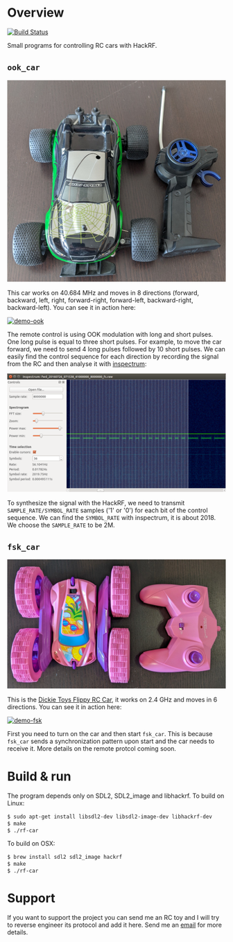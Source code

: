 # Overview
[![Build Status](https://github.com/rgerganov/rf-car/workflows/CI/badge.svg)](https://github.com/rgerganov/rf-car/actions)

Small programs for controlling RC cars with HackRF.

## `ook_car`
![ook-car](/ook-car.jpg)

This car works on 40.684 MHz and moves in 8 directions (forward, backward, left, right, forward-right,
forward-left, backward-right, backward-left). You can see it in action here:

[![demo-ook](https://img.youtube.com/vi/itS2pWkgNrM/0.jpg)](https://www.youtube.com/watch?v=itS2pWkgNrM)

The remote control is using OOK modulation with long and short pulses. One long
pulse is equal to three short pulses. For example, to move the car forward, we
need to send 4 long pulses followed by 10 short pulses. We can easily find the
control sequence for each direction by recording the signal from the RC and
then analyse it with [inspectrum](https://github.com/miek/inspectrum):

![ook-signal](/inspectrum-ook.png)

To synthesize the signal with the HackRF, we need to transmit
`SAMPLE_RATE/SYMBOL_RATE` samples ('1' or '0') for each bit of the control
sequence. We can find the `SYMBOL_RATE` with inspectrum, it is about 2018.
We choose the `SAMPLE_RATE` to be 2M.

## `fsk_car`
![fsk-car](/fsk-car.jpg)

This is the [Dickie Toys Flippy RC Car](https://www.amazon.de/-/en/Dickie-Flippy-Control-Rotation-Function/dp/B084PY44PN), it works on 2.4 GHz and moves in 6 directions. You can see it in action here:

[![demo-fsk](https://img.youtube.com/vi/mqSv-Nycy_4/0.jpg)](https://www.youtube.com/watch?v=mqSv-Nycy_4)

First you need to turn on the car and then start `fsk_car`. This is because `fsk_car` sends a synchronization pattern upon start and the car needs to receive it. More details on the remote protcol coming soon.

# Build & run

The program depends only on SDL2, SDL2_image and libhackrf. To build on Linux:

    $ sudo apt-get install libsdl2-dev libsdl2-image-dev libhackrf-dev
    $ make
    $ ./rf-car

To build on OSX:

    $ brew install sdl2 sdl2_image hackrf
    $ make
    $ ./rf-car

# Support

If you want to support the project you can send me an RC toy and I will try to reverse engineer its protocol and add it here. Send me an [email](mailto:rgerganov@gmail.com) for more details.
